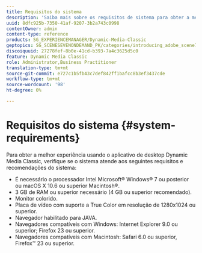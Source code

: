 ```yaml
---
title: Requisitos do sistema
description: 'Saiba mais sobre os requisitos de sistema para obter a melhor experiência usando o Dynamic Media Classic. '
uuid: 8dfc925b-7350-41af-9207-3b2a743c0998
contentOwner: admin
content-type: reference
products: SG_EXPERIENCEMANAGER/Dynamic-Media-Classic
geptopics: SG_SCENESEVENONDEMAND_PK/categories/introducing_adobe_scene7
discoiquuid: 27278fef-8b0e-41cd-b393-7a4c3625d5c0
feature: Dynamic Media Classic
role: Administrator,Business Practitioner
translation-type: tm+mt
source-git-commit: e727c1b5fb43c7def842ff1bafcc8b3ef3437cde
workflow-type: tm+mt
source-wordcount: '98'
ht-degree: 0%

---
```



# Requisitos do sistema {#system-requirements}

Para obter a melhor experiência usando o aplicativo de desktop Dynamic Media Classic, verifique se o sistema atende aos seguintes requisitos e recomendações do sistema:

* É necessário o processador Intel Microsoft® Windows® 7 ou posterior ou macOS X 10.6 ou superior Macintosh®.
* 3 GB de RAM ou superior necessário (4 GB ou superior recomendado).
* Monitor colorido.
* Placa de vídeo com suporte a True Color em resolução de 1280x1024 ou superior.
* Navegador habilitado para JAVA.
* Navegadores compatíveis com Windows: Internet Explorer 9.0 ou superior; Firefox 23 ou superior.
* Navegadores compatíveis com Macintosh: Safari 6.0 ou superior, Firefox™ 23 ou superior.

